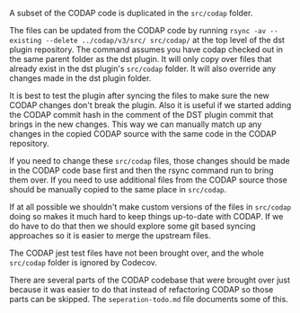 A subset of the CODAP code is duplicated in the `src/codap` folder.

The files can be updated from the CODAP code by running `rsync -av --existing --delete ../codap/v3/src/ src/codap/` at the top level of the dst plugin repository. The command assumes you have codap checked out in the same parent folder as the dst plugin. It will only copy over files that already exist in the dst plugin's `src/codap` folder. It will also override any changes made in the dst plugin folder.

It is best to test the plugin after syncing the files to make sure the new CODAP changes don't break the plugin. Also it is useful if we started adding the CODAP commit hash in the comment of the DST plugin commit that brings in the new changes. This way we can manually match up any changes in the copied CODAP source with the same code in the CODAP repository.

If you need to change these `src/codap` files, those changes should be made in the CODAP code base first and then the rsync command run to bring them over. If you need to use additional files from the CODAP source those should be manually copied to the same place in `src/codap`.

If at all possible we shouldn't make custom versions of the files in `src/codap` doing so makes it much hard to keep things up-to-date with CODAP. If we do have to do that then we should explore some git based syncing approaches so it is easier to merge the upstream files.

The CODAP jest test files have not been brought over, and the whole `src/codap` folder is ignored by Codecov.

There are several parts of the CODAP codebase that were brought over just because it was easier to do that instead of refactoring CODAP so those parts can be skipped. The `seperation-todo.md` file documents some of this.